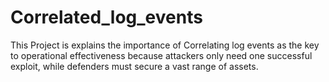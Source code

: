 # Correlated_log_events
This Project is explains the importance of Correlating log events as the key to operational effectiveness because attackers only need one successful exploit, while defenders must secure a vast range of assets.
